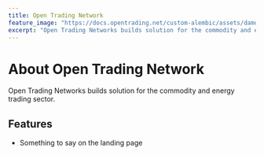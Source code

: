 ```yaml
---
title: Open Trading Network
feature_image: "https://docs.opentrading.net/custom-alembic/assets/damon-lam-H6EMwD6pkOE-unsplash.jpg"
excerpt: "Open Trading Networks builds solution for the commodity and energy trading sector."
---
```


# About Open Trading Network
Open Trading Networks builds solution for the commodity and energy trading sector.


## Features

- Something to say on the landing page


